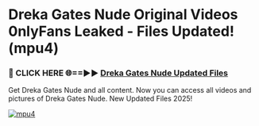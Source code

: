 # Dreka Gates Nude Original Videos 0nlyFans Leaked - Files Updated! (mpu4)

<h3>🔴 CLICK HERE 🌐==►► <a href="https://tinyurl.com/yrmya6cz" rel="nofollow">Dreka Gates Nude Updated Files</a></h3>

Get Dreka Gates Nude and all content. Now you can access all videos and pictures of Dreka Gates Nude. New Updated Files 2025!

[![mpu4](https://i.imgur.com/FMdXYCs.gif)](https://tinyurl.com/yrmya6cz)
